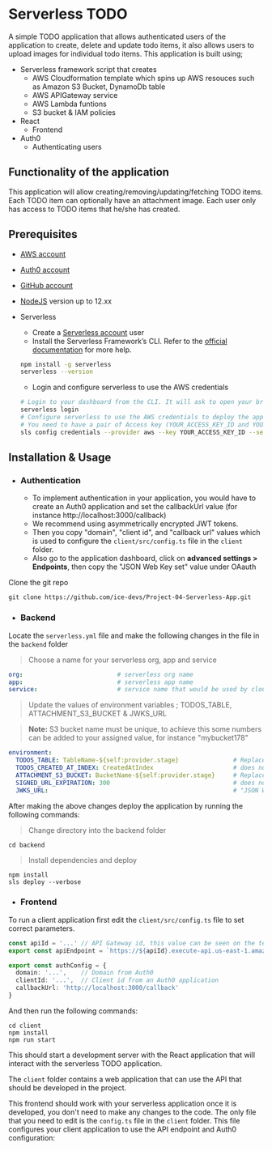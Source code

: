 # Serverless TODO

A simple TODO application that allows authenticated users of the application to create, delete and update todo items, it also allows users to upload images for individual todo items. This application is built using;
- Serverless framework script that creates
  - AWS Cloudformation template which spins up AWS resouces such as Amazon S3 Bucket, DynamoDb table
  - AWS APIGateway service
  - AWS Lambda funtions
  - S3 bucket & IAM policies  
- React 
  -  Frontend
- Auth0
  - Authenticating users

## Functionality of the application

This application will allow creating/removing/updating/fetching TODO items. Each TODO item can optionally have an attachment image. Each user only has access to TODO items that he/she has created.

## Prerequisites

* <a href="https://aws.amazon.com/" target="_blank">AWS account</a>
* <a href="https://manage.auth0.com/" target="_blank">Auth0 account</a>
* <a href="https://github.com" target="_blank">GitHub account</a>
* <a href="https://nodejs.org/en/download/package-manager/" target="_blank">NodeJS</a> version up to 12.xx 
* Serverless 
   * Create a <a href="https://dashboard.serverless.com/" target="_blank">Serverless account</a> user
   * Install the Serverless Framework’s CLI. Refer to the <a href="https://www.serverless.com/framework/docs/getting-started/" target="_blank">official documentation</a> for more help.

   ```bash
   npm install -g serverless
   serverless --version
   ```
   * Login and configure serverless to use the AWS credentials 
   ```bash
   # Login to your dashboard from the CLI. It will ask to open your browser and finish the process.
   serverless login
   # Configure serverless to use the AWS credentials to deploy the application
   # You need to have a pair of Access key (YOUR_ACCESS_KEY_ID and YOUR_SECRET_KEY) of an IAM user with Admin access permissions
   sls config credentials --provider aws --key YOUR_ACCESS_KEY_ID --secret YOUR_SECRET_KEY --profile serverless
   ```
## Installation & Usage


- ### Authentication
  - To implement authentication in your application, you would have to create an Auth0 application and set the callbackUrl value (for instance 
http://localhost:3000/callback)
  - We recommend using asymmetrically encrypted JWT tokens.
  - Then you copy "domain", "client id", and "callback url" values which is used to configure the `client/src/config.ts` file in the `client` folder. 
  - Also go to the application dashboard, click on **advanced settings > Endpoints**, then copy the "JSON Web Key set" value under OAauth

Clone the git repo
```
git clone https://github.com/ice-devs/Project-04-Serverless-App.git
```

- ### Backend
Locate the `serverless.yml` file and make the following changes in the file in the `backend` folder
  > Choose a name for your serverless org, app and service

  ```yml
  org:                          # serverless org name
  app:                          # serverless app name
  service:                      # service name that would be used by cloudformation
  ```

  > Update the values of environment variables ; TODOS_TABLE, ATTACHMENT_S3_BUCKET & JWKS_URL

  > **Note:** S3 bucket name must be unique, to achieve this some numbers can be added to your assigned value, for instance "mybucket178"
  ```yml
  environment:
    TODOS_TABLE: TableName-${self:provider.stage}               # Replace "TableName" with a new value
    TODOS_CREATED_AT_INDEX: CreatedAtIndex                      # does not need to be changed
    ATTACHMENT_S3_BUCKET: BucketName-${self:provider.stage}     # Replace "BuckectName" with a new value
    SIGNED_URL_EXPIRATION: 300                                  # does not need to be changed
    JWKS_URL:                                                   # "JSON Web Key set" value that you copied from auth0
  ```

After making the above changes deploy the application by running the following commands:

> Change directory into the backend folder
```
cd backend
```
> Install dependencies and deploy
```
npm install
sls deploy --verbose
```

- ### Frontend
To run a client application first edit the `client/src/config.ts` file to set correct parameters.
```ts
const apiId = '...' // API Gateway id, this value can be seen on the terminal after deploying the backend successfully
export const apiEndpoint = `https://${apiId}.execute-api.us-east-1.amazonaws.com/dev`

export const authConfig = {
  domain: '...',    // Domain from Auth0
  clientId: '...',  // Client id from an Auth0 application
  callbackUrl: 'http://localhost:3000/callback'
}
```
And then run the following commands:
```
cd client
npm install
npm run start
```
This should start a development server with the React application that will interact with the serverless TODO application.

The `client` folder contains a web application that can use the API that should be developed in the project.

This frontend should work with your serverless application once it is developed, you don't need to make any changes to the code. The only file that you need to edit is the `config.ts` file in the `client` folder. This file configures your client application to use the API endpoint and Auth0 configuration:
